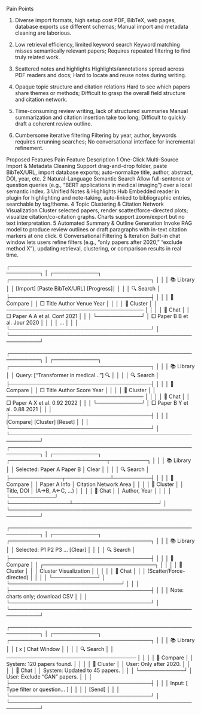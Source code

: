 Pain Points

1. Diverse import formats, high setup cost
  PDF, BibTeX, web pages, database exports use different schemas;
  Manual import and metadata cleaning are laborious.

2. Low retrieval efficiency, limited keyword search
  Keyword matching misses semantically relevant papers;
  Requires repeated filtering to find truly related work.

3. Scattered notes and highlights
  Highlights/annotations spread across PDF readers and docs;
  Hard to locate and reuse notes during writing.

4. Opaque topic structure and citation relations
  Hard to see which papers share themes or methods;
  Difficult to grasp the overall field structure and citation network.

5. Time-consuming review writing, lack of structured summaries
  Manual summarization and citation insertion take too long;
  Difficult to quickly draft a coherent review outline.

6. Cumbersome iterative filtering
  Filtering by year, author, keywords requires rerunning searches;
  No conversational interface for incremental refinement.

Proposed Features
Pain	Feature	Description
1	One-Click Multi-Source Import & Metadata Cleaning	Support drag-and-drop folder, paste BibTeX/URL, import database exports; auto-normalize title, author, abstract, DOI, year, etc.
2	Natural-Language Semantic Search	Allow full-sentence or question queries (e.g., “BERT applications in medical imaging”) over a local semantic index.
3	Unified Notes & Highlights Hub	Embedded reader in plugin for highlighting and note-taking, auto-linked to bibliographic entries, searchable by tag/theme.
4	Topic Clustering & Citation Network Visualization	Cluster selected papers, render scatter/force-directed plots; visualize citation/co-citation graphs. Charts support zoom/export but no text interpretation.
5	Automated Summary & Outline Generation	Invoke RAG model to produce review outlines or draft paragraphs with in-text citation markers at one click.
6	Conversational Filtering & Iteration	Built-in chat window lets users refine filters (e.g., “only papers after 2020,” “exclude method X”), updating retrieval, clustering, or comparison results in real time.






┌──────────────────────────────────────────────────────────┐
│ ┌────────────┐ ┌──────────────────────────────────────┐ │
│ │ 📚 Library  │ │ [Import] [Paste BibTeX/URL] [Progress]│ │
│ │ 🔍 Search   │ ├──────────────────────────────────────┤ │
│ │ 🔗 Compare  │ │ □ Title         Author    Venue Year │ │
│ │ 🔳 Cluster  │ │ ───────────────────────────────────── │ │
│ │ 💬 Chat     │ │ □ Paper A       A et al.  Conf 2021 │ │
│ └────────────┘ │ □ Paper B       B et al.  Jour 2020 │ │
│                │ …                                    │ │
│                └──────────────────────────────────────┘ │
└──────────────────────────────────────────────────────────┘


┌──────────────────────────────────────────────────────────┐
│ ┌────────────┐ ┌──────────────────────────────────────┐ │
│ │ 📚 Library  │ │ Query: [“Transformer in medical…”] 🔍 │ │
│ │ 🔍 Search   │ ├──────────────────────────────────────┤ │
│ │ 🔗 Compare  │ │ □ Title       Author    Score  Year  │ │
│ │ 🔳 Cluster  │ │ ───────────────────────────────────── │ │
│ │ 💬 Chat     │ │ □ Paper A     X et al.  0.92  2022 │ │
│ └────────────┘ │ □ Paper B     Y et al.  0.88  2021 │ │
│                ├──────────────────────────────────────┤ │
│                │ [Compare] [Cluster] [Reset]        │ │
│                └──────────────────────────────────────┘ │
└──────────────────────────────────────────────────────────┘
┌──────────────────────────────────────────────────────────┐
│ ┌────────────┐ ┌──────────────────────────┬──────────┐ │
│ │ 📚 Library  │ │ Selected: Paper A  Paper B │ Clear │ │
│ │ 🔍 Search   │ ├──────────────┬────────────┴──────────┤ │
│ │ 🔗 Compare  │ │ Paper A Info │ Citation Network Area │ │
│ │ 🔳 Cluster  │ │ Title, DOI   │ (A→B, A←C, ...)       │ │
│ │ 💬 Chat     │ │ Author, Year │                        │ │
│ └────────────┘ └────────────────┴───────────────────────┘ │
└──────────────────────────────────────────────────────────┘


┌──────────────────────────────────────────────────────────┐
│ ┌────────────┐ ┌──────────────────────────────────────┐ │
│ │ 📚 Library  │ │ Selected: P1 P2 P3 … [Clear]         │ │
│ │ 🔍 Search   │ ├──────────────────────────────────────┤ │
│ │ 🔗 Compare  │ │   ┌──────────────────────────────┐   │ │
│ │ 🔳 Cluster  │ │   │   Cluster Visualization     │   │ │
│ │ 💬 Chat     │ │   │ (Scatter/Force-directed)     │   │ │
│ └────────────┘ │   └──────────────────────────────┘   │ │
│                ├──────────────────────────────────────┤ │
│                │ Note: charts only; download CSV     │ │
│                └──────────────────────────────────────┘ │
└──────────────────────────────────────────────────────────┘


┌──────────────────────────────────────────────────────────┐
│ ┌────────────┐ ┌──────────────────────────────────────┐ │
│ │ 📚 Library  │ │ [ x ] Chat Window                   │ │
│ │ 🔍 Search   │ │ ─────────────────────────────────── │ │
│ │ 🔗 Compare  │ │ System: 120 papers found.           │ │
│ │ 🔳 Cluster  │ │ User: Only after 2020.              │ │
│ │ 💬 Chat     │ │ System: Updated to 45 papers.       │ │
│ └────────────┘ │ User: Exclude “GAN” papers.         │ │
│                ├──────────────────────────────────────┤ │
│                │ Input: [ Type filter or question… ] │ │
│                │ [Send]                              │ │
│                └──────────────────────────────────────┘ │
└──────────────────────────────────────────────────────────┘



